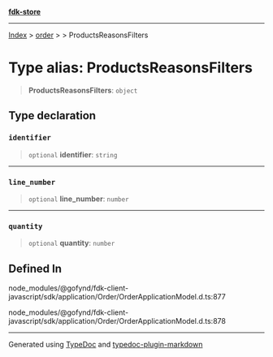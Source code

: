 [**fdk-store**](../../../README.md)
***

[Index](../../../API.md) > [order](../../README.md) > [<internal>](../README.md) > ProductsReasonsFilters

# Type alias: ProductsReasonsFilters

> **ProductsReasonsFilters**: `object`

## Type declaration

### `identifier`

> `optional` **identifier**: `string`

***

### `line_number`

> `optional` **line\_number**: `number`

***

### `quantity`

> `optional` **quantity**: `number`

## Defined In

node\_modules/@gofynd/fdk-client-javascript/sdk/application/Order/OrderApplicationModel.d.ts:877

node\_modules/@gofynd/fdk-client-javascript/sdk/application/Order/OrderApplicationModel.d.ts:878

***
Generated using [TypeDoc](https://typedoc.org/) and [typedoc-plugin-markdown](https://www.npmjs.com/package/typedoc-plugin-markdown)
